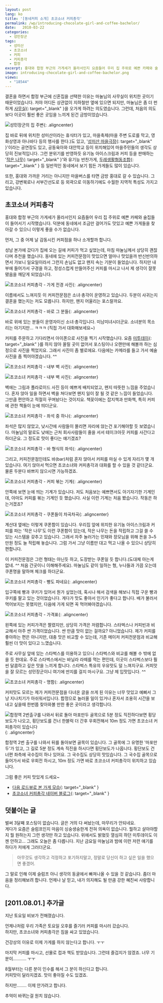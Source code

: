 ```yaml
---
layout: post
lang: ko
title: '[동네커피 소개] 초코소녀 커피총각'
permalink: /wp/introducing-chocolate-girl-and-coffee-bachelor/
date:   2010-03-22
categories:
  - 성민장군
tags:
  - 성미산
  - 초코소녀
  - 커피
  - 커피총각
  - 합정
excerpt: 홍대와 합정 부근의 가게세가 올라서인지 요즘들어 우리 집 주위로 예쁜 카페와 술집들이 들어서기 시작했습니다. 덕분에 동네에서 조금만 걸어가도 맛있고 예쁜 가게들을 찾아갈 수 있으니 이렇게 좋을 수가 없습니다. 먼저, 그 중 어제 날 감동시킨 커피점을 하나 소개할까 합니다. 성남 본가에 갔다가 집에 오는 길에 커피가 먹고 싶었는데, 마침 마눌님께서 상당히 괜찮다며 추천을 했습니다. 동네에 있는 커피전문점이 맛있으면 얼마나 맛있을까 반신반의하면서 가보니 일요일이라서 그런지 손님도 없고 왠지 속는 기분이 들었습니다. 하지만 내부에 들어가서 구경을 하고, 정성스럽게 만들어주신 커피를 마시고 나서 제 생각이 잘못됐음을 깨닫게 되었습니다. 이름에서도 느껴지듯 이 커피전문점은 소녀·총각이 운영하고 있습니다. 두분이 사귀는지 결혼을 했는지는 저도 모릅니다. [...]
image: introducing-chocolate-girl-and-coffee-bachelor.png
views:
  - "18544"
---
```


결혼을 하면서 합정 부근에 신혼집을 선택한 이유는 마눌님의 사무실이 위치한 곳이기 때문이었습니다. 저야 어디든 상관없이 지하철만 옆에 있으면 되지만, 마눌님은 좀 더 펀하게 [사무실](http://www.uni-nara.com/){: target="_blank" }을 오가게 하려는 의도였습니다. 그런데, 처음의 의도보다 이곳이 훨씬 좋은 곳임을 느끼게 된건 금방이었습니다.

![성민장군의 집 주변](/assets/img/2010/20100321_coffee_14.jpg){: .aligncenter}

집 바로 뒤에 위치한 성미산이라는 휴식터가 있고, 마을축제(마을 주변 도로를 막고, 영화상영과 아나바다 등의 행사를 한다.)도 있고, '[성미산 마을극장](http://cafe.naver.com/sungmisantheater){: target="_blank" }'이라는 공연장도 있고, 공동육아와 대안학교 등이 위치해있어 마을주민들의 생각도 상당히 진보적입니다. 그런 분위기를 반영하듯 유기농 아이스크림과 커피 등을 판매하는 '[작은 나무](http://local.daum.net/map/index.jsp?wx=480270&wy=1127515&level=2&panoid=4135552&zoom=0&pan=341.4799289389079&tilt=7.827535026795633&poi=false&map_type=TYPE_SKYVIEW&map_hybrid=true&map_attribute=ROADVIEW&screenMode=normal){: target="_blank" }'와 유기능 반찬가게, [두레생활협동조합](http://local.daum.net/map/index.jsp?wx=480376&wy=1127541&level=2&panoid=4135565&zoom=0&pan=341.4799289389079&tilt=7.827535026795633&poi=false&map_type=TYPE_SKYVIEW&map_hybrid=true&map_attribute=ROADVIEW&screenMode=normal){: target="_blank" } 등 일반적인 동네에서 보기 힘든 가게들도 많이 있습니다.

또한, 홍대와 가까운 거리는 아니지만 마을버스를 타면 금방 홍대로 갈 수 있습니다. 그리고, 강변북로나 서부간선도로 등 외곽으로 이동하기에도 수월한 지역적 특성도 가지고 있습니다.

## 초코소녀 커피총각

홍대와 합정 부근의 가게세가 올라서인지 요즘들어 우리 집 주위로 예쁜 카페와 술집들이 들어서기 시작했습니다. 덕분에 동네에서 조금만 걸어가도 맛있고 예쁜 가게들을 찾아갈 수 있으니 이렇게 좋을 수가 없습니다.
  
먼저, 그 중 어제 날 감동시킨 커피점을 하나 소개할까 합니다.

성남 본가에 갔다가 집에 오는 길에 커피가 먹고 싶었는데, 마침 마눌님께서 상당히 괜찮다며 추천을 했습니다. 동네에 있는 커피전문점이 맛있으면 얼마나 맛있을까 반신반의하면서 가보니 일요일이라서 그런지 손님도 없고 왠지 속는 기분이 들었습니다. 하지만 내부에 들어가서 구경을 하고, 정성스럽게 만들어주신 커피를 마시고 나서 제 생각이 잘못됐음을 깨닫게 되었습니다.
  
![초코소녀 커피총각 - 가게 전경 사진](/assets/img/2010/20100321_coffee_1.jpg){: .aligncenter}
  
이름에서도 느껴지듯 이 커피전문점은 소녀·총각이 운영하고 있습니다. 두분이 사귀는지 결혼을 했는지는 저도 모릅니다. 하지만, 왠지 어울리는 포스랄까요.

![초코소녀 커피총각 - 바로 그 분들](/assets/img/2010/20100321_coffee_5.jpg){: .aligncenter}
  
바로 위에 있는 분들이 운영자이신 소녀·총각입니다. 미남미녀시더군요. 소녀분의 목소리는 아기지만... ㅋㅋㅋ (직접 가서 대화해보세요~)

커피를 주문하고 기다리면서 아이폰으로 사진을 찍기 시작했습니다. 요즘 [미투데이](http://me2day.net/jangkunblog/){: target="_blank" }를 하지 않아 올릴 곳이 없어서 포스팅이나 오랜만에 해볼까 하는 심정으로 사진을 찍었지요. 그래서 사진이 좀 별로에요. 다음에는 카메라를 들고 가서 예술사진을 좀 찍어야겠습니다. ^^

![초코소녀 커피총각 - 내부 벽 사진](/assets/img/2010/20100321_coffee_11.jpg){: .aligncenter}  

![초코소녀 커피총각 - 내부 벽 사진](/assets/img/2010/20100321_coffee_13.jpg){: .aligncenter}
  
벽에는 그림과 폴라로이드 사진 등이 예쁘게 배치되었고, 왠지 따뜻한 느낌을 주었습니다. 혼자 앉아 일을 하면서 벽을 쳐다보면 왠지 일이 잘 될 것 같은 느낌이 들었습니다. 그만큼 편안하고 적절히 꾸며놨다는 것이지요. 책꽂이에는 잡지책과 만화책, 특히 커피에 관한 책들이 눈에 띄더군요.

![초코소녀 커피총각 - 좌석 중 하나](/assets/img/2010/20100321_coffee_10.jpg){: .aligncenter}
  
좌석은 많지 않았고, 낮시간에 사람들이 몰리면 자리에 앉는건 포기해야할 듯 보였습니다. 마눌님의 말로도 낮에는 근처 회사사람들이 줄을 서서 테이크아웃 커피를 사간다고 하더군요. 그 정도로 맛이 좋다는 얘기겠죠?

![초코소녀 커피총각 - 바 형식의 좌석](/assets/img/2010/20100321_coffee_4.jpg){: .aligncenter}
  
그리고, 커피전문점인데도 바(bar)처럼 혼자 앉아서 커피를 마실 수 있게 자리가 몇 개 있습니다. 여기 앉아서 먹으면 초코소녀와 커피총각과 대화를 할 수 있을 것 같더군요. 물론 두분다 바쁘지 않으시면 가능하겠죠.

![초코소녀 커피총각 - 커피 볶는 기계](/assets/img/2010/20100321_coffee_6.jpg){: .aligncenter}
  
안쪽에 보면 눈에 띄는 기계가 있습니다. 저도 처음보는 예쁘면서도 아기자기한 기계인데, 아마도 커피를 볶는 기계인 듯 했습니다. 사실 이런 기계는 처음 봤습니다. 작동은 하는거겠죠?

![초코소녀 커피총각 - 쿠폰들이 차곡차곡](/assets/img/2010/20100321_coffee_7.jpg){: .aligncenter}
  
계산대 옆에는 이렇게 쿠폰함이 있습니다. 우리집 앞에 위치한 유기농 아이스크림과 커피를 파는 '작은 나무'도 이런 쿠폰함이 있는데, 작은 나무는 돈을 적립하고 그걸 쓸 수 있는 시스템을 갖추고 있습니다. 그래서 자주 놀러가는 민재와 장모님을 위해 돈을 3~5만원 정도 늘 적립해 놓습니다. 그럼 가서 그냥 이름만 대고 먹고 나올 수 있으니 상당히 편합니다.

이 커피전문점은 그런 형태는 아닌듯 하고, 도장받는 쿠폰일 듯 합니다.(도대체 아는게 없네. ^^ 처음 간곳이니 이해해주세요). 마눌님도 같이 일하는 형, 누나들과 가끔 오는데 쿠폰명을 말하며 체크를 하더군요.

![초코소녀 커피총각 - 빵도 파네요](/assets/img/2010/20100321_coffee_2.jpg){: .aligncenter}
  
입구쪽에 빵과 쿠키가 있어서 뭔가 싶었는데, 혹시나 해서 검색을 해보니 직접 구운 빵과 쿠키를 팔고 있는 것이었습니다. 게다가 맛도 좋아서 인기가 좋다고 합니다. 배가 불러서 먹어보지는 못했지만, 다음에 가게 되면 꼭 먹어봐야겠습니다.

![초코소녀 커피총각 - 가격표](/assets/img/2010/20100321_coffee_9.jpg){: .aligncenter}
  
왼쪽에 있는 커피가격은 짤렸지만, 상당히 가격은 저렴합니다. 스타벅스나 커피빈과 비교해서 아주 싼 가격이었습니다. 싼 만큼 맛이 없는 걸까요? 아니었습니다. 제가 커피를 좋아하는 편은 아니지만, 대충 맛은 비교할 수 있는데, 기존 메이저 커피전문점과 비교해 훨씬 더 맛이 있다고 느꼈습니다.

주로 사무실 앞에 있는 스타벅스를 이용하고 있으니 스타벅스와 비교를 해볼 수 밖에 없을 듯 한데요. 주로 스타벅스에서는 바닐라 라떼를 먹는 편인데, 이곳이 스타벅스보다 훨씬 달콤하고 깊은 맛을 느끼게 합니다. 스타벅스 특유의 우유맛도 덜 느껴지구요. 커피맛을 잘 모르는 성민장군이니 여기에 딴지를 걸지 마시구요. 그냥 제 입맛입니다. ^^

![초코소녀 커피총각 - 명함](/assets/img/2010/20100321_coffee_3.jpg){: .aligncenter}
  
커피맛도 모르는 제가 커피전문점을 다녀온 글을 쓰게 된 이유는 너무 맛있고 예뻐서 그냥 지나치기가 아쉬워서입니다. 합정으로 놀러올 일이 있거나 혼자서 조용히 시간을 보내고 싶을때 한번쯤 찾아와볼 만한 좋은 곳이라고 생각합니다.

![합정역 2번출구를 나와서 뒤로 돌아 마포만두 골목으로 5분 정도 직진하다보면 횡당보도가 나오고, 횡단보도를 건너 한블럭 더 간후 우회전해서 10m 정도 가면 초코소녀 커피총각이 있습니다](/assets/img/2010/20100321_coffee_15.jpg){: .aligncenter}
  
합정역 2번 출구를 나와서 뒤를 돌아보면 골목이 있습니다. 그 골목에 그 유명한 '마포만두'가 있고, 그 길로 5분 정도 계속 직진을 하시다면 횡단보도가 나옵니다. 횡단보도 건너편 좌측에 국수집이 하나 있어요. 그 국수집도 상당히 맛있습니다. 그 국수집 골목으로 들어가서 바로 우회전 하시고, 10m 정도 가면 바로 초코소녀 커피총각이 위치하고 있습니다.

그럼 좋은 커피 맛있게 드세요~

  * [다음 로드뷰로 본 가게 모습](http://local.daum.net/map/index.jsp?wx=480922&wy=1126568&level=1&panoid=4137985&zoom=0&pan=349.471900514471&tilt=10.026761414789405&poi=false&map_type=TYPE_SKYVIEW&map_hybrid=true&map_attribute=ROADVIEW&screenMode=normal){: target="_blank" }
  * [초코소녀 커피총각 네이버 블로그](http://blog.naver.com/cafe_cgcm/){: target="_blank" }

## 덧붙이는 글

벌써 3달째 포스팅이 없습니다. 글은 거의 다 써놨는데, 마무리가 안되네요.  
게다가 요즘은 슬럼프인지 마음이 싱숭생숭한게 전혀 의욕이 없습니다. 뭘하고 살아야할지 뭘 원하는지 그런 생각만 하고 있습니다. 위에서도 밝혔듯 열심히 하던 미투데이도 이젠 안하고...
그래도 오늘은 좀 다릅니다. 지난 금요일 마눌님과 밤에 이런 저런 얘기를 하다가 저에게 그러더군요.

> 아무것도 생각하고 걱정하고 포기하지말고, 정말로 당신이 하고 싶은 일을 했으면 좋겠어.

그 말로 인해 이제 슬럼프 아니 생각의 동굴에서 빠져나올 수 있을 것 같습니다. 좀더 마음을 정리해보려 합니다. 언제나 날 믿고, 내가 의지해도 될 만큼 강한 혜진씨 사랑합니다.

## [2011.08.01.] 추가글

지난 토요일 비보가 전해졌습니다.
  
언제나처럼 우리 가족은 토요일 오후를 즐기러 커피를 마시러 갔습니다.  
하지만, 초코소녀와 커피총각은 짐을 싸고 있었습니다.
  
건강상의 이유로 이제 가게를 하지 않는다고 합니다. ㅜㅜ

마지막 커피를 마시고, 선물로 컵과 책도 받았습니다. 그런데 즐겁지가 않겠죠. 너무 기분이........... ㅜㅜ

8월부터는 다른 분이 인수를 해서 그 분이 하신다고 합니다.  
커피맛이 달라지겠죠. 맛이 좋아질 수도 있겠죠.

하지만........ 이제 안가려고 합니다.
  
추억이 바뀌는걸 원치 않습니다.